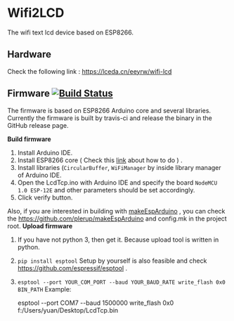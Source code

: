 # Wifi2LCD
The wifi text lcd device based on ESP8266. 

## Hardware
Check the following link :
https://lceda.cn/eeyrw/wifi-lcd

## Firmware [![Build Status](https://travis-ci.org/eeyrw/LcdTcp.svg?branch=master)](https://travis-ci.org/eeyrw/LcdTcp)
The firmware is based on ESP8266 Arduino core and several libraries. Currently the firmware is built by travis-ci and release the binary in the GitHub release page.

**Build firmware**

1. Install Arduino IDE. 
2. Install ESP8266 core ( Check this [link](https://github.com/esp8266/Arduino) about how to do ) .
3. Install libraries (`CircularBuffer`, `WiFiManager` by inside library manager of Arduino IDE.
4. Open the LcdTcp.ino with Arduino IDE and specify the board `NodeMCU 1.0 ESP-12E` and other parameters should be set accordingly.
5. Click verify button.

Also, if you are interested in building with [makeEspArduino](https://github.com/plerup/makeEspArduino) , you can check the https://github.com/plerup/makeEspArduino and config.mk in the project root.
**Upload firmware**
1. If you have not python 3, then get it. Because upload tool is written in python.
2. `pip install esptool` Setup by yourself is also feasible and check https://github.com/espressif/esptool .
3. `esptool --port YOUR_COM_PORT --baud YOUR_BAUD_RATE write_flash 0x0 BIN_PATH`  Example: 

    esptool --port COM7 --baud 1500000 write_flash 0x0 f:/Users/yuan/Desktop/LcdTcp.bin


<!--stackedit_data:
eyJoaXN0b3J5IjpbMTM2Mzc3NjA0NV19
-->